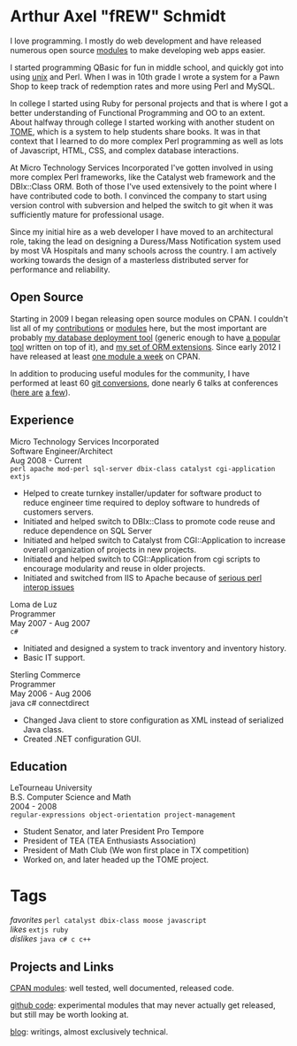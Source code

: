 # Arthur Axel "fREW" Schmidt

I love programming. I mostly do web development and have released numerous
open source [modules](http://search.cpan.org/~frew) to make developing
web apps easier.

I started programming QBasic for fun
in middle school, and quickly got into using
[unix](https://en.wikipedia.org/wiki/SDF_Public_Access_Unix_System)
and Perl. When I was in 10th grade I wrote a system for a Pawn Shop to
keep track of redemption rates and more using Perl and MySQL.

In college I started using Ruby for personal projects
and that is where I got a better understanding of
Functional Programming and OO to an extent. About halfway
through college I started working with another student on
[TOME](http://code.google.com/p/ptome/source/list?num=250&start=547),
which is a system to help students share books. It was in that context
that I learned to do more complex Perl programming as well as lots of
Javascript, HTML, CSS, and complex database interactions.

At Micro Technology Services Incorporated I've gotten involved in using
more complex Perl frameworks, like the Catalyst web framework and the
DBIx::Class ORM. Both of those I've used extensively to the point where
I have contributed code to both.  I convinced the company to start using
version control with subversion and helped the switch to git when it
was sufficiently mature for professional usage.

Since my initial hire as a web developer I have moved to an architectural
role, taking the lead on designing a Duress/Mass Notification system
used by most VA Hospitals and many schools across the country.  I am
actively working towards the design of a masterless distributed server
for performance and reliability.

## Open Source

Starting in 2009 I began releasing open source modules on CPAN.
I couldn't list all of my [contributions](https://github.com/frioux)
or [modules](https://metacpan.org/author/FREW) here,
but the most important are probably [my database deployment
tool](https://metacpan.org/module/DBIx::Class::DeploymentHandler)
(generic enough to have [a popular
tool](https://metacpan.org/module/DBIx::Class::Migration)
written on top of it), and [my set of ORM
extensions](https://metacpan.org/release/DBIx-Class-Helpers).
Since early 2012 I have released at least [one module a
week](http://onceaweek.cjmweb.net/longest) on CPAN.

In addition to producing useful modules for the
community, I have performed at least 60 [git
conversions](https://github.com/frioux/Git-Conversions/), done nearly 6 talks at
conferences ([here are](www.presentingperl.org/yn2010/)
[a few](https://www.youtube.com/watch?v=Vm_NlfHNVvg)).

## Experience

Micro Technology Services Incorporated  
Software Engineer/Architect  
Aug 2008 - Current  
`perl apache mod-perl sql-server dbix-class catalyst cgi-application extjs`

* Helped to create turnkey installer/updater for software product to reduce engineer
time required to deploy software to hundreds of customers servers.
* Initiated and helped switch to DBIx::Class to promote code reuse and
reduce dependence on SQL Server
* Initiated and helped switch to Catalyst from CGI::Application to
increase overall organization of projects in new projects.
* Initiated and helped switch to CGI::Application from cgi scripts to
encourage modularity and reuse in older projects.
* Initiated and switched from IIS to
Apache because of [serious perl interop
issues](http://stackoverflow.com/questions/188896/why-does-iis-crash-when-i-print-to-stderr-in-perl)

Loma de Luz  
Programmer  
May 2007 - Aug 2007  
`c#`

* Initiated and designed a system to track inventory and inventory history.
* Basic IT support.  

Sterling Commerce  
Programmer  
May 2006 - Aug 2006  
java c# connectdirect

* Changed Java client to store configuration as XML instead of serialized
Java class.
* Created .NET configuration GUI.

## Education

LeTourneau University  
B.S. Computer Science and Math  
2004 - 2008  
`regular-expressions object-orientation project-management`

* Student Senator, and later President Pro Tempore
* President of TEA (TEA Enthusiasts Association)
* President of Math Club (We won first place in TX competition)
* Worked on, and later headed up the TOME project.

# Tags

*favorites* `perl catalyst dbix-class moose javascript`  
*likes* `extjs ruby`  
*dislikes* `java c# c c++`

## Projects and Links

[CPAN modules](http://search.cpan.org/~frew/): well tested, well
documented, released code.

[github code](http://github.com/frioux): experimental modules that may
never actually get released, but still may be worth looking at.

[blog](http://blog.afoolishmanifesto.com): writings, almost exclusively
technical.

